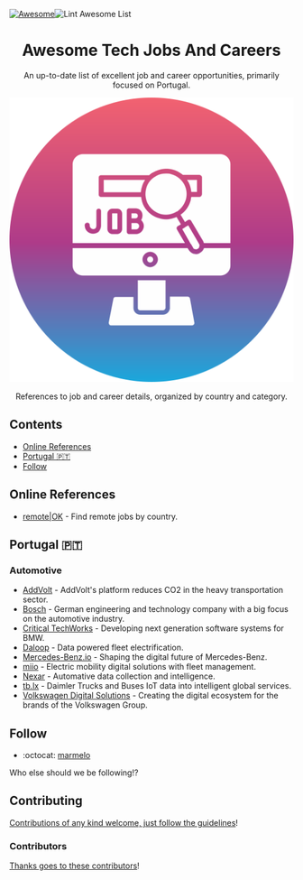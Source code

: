 <div align="center">

<!-- title -->

<div align="left">

[![Awesome](https://awesome.re/badge.svg)](https://awesome.re)![Lint Awesome List](https://github.com/celoibarros/awesome-tech-jobs-and-careers/workflows/lint/badge.svg)

</div>

# Awesome Tech Jobs And Careers

<!-- subtitle -->

An up-to-date list of excellent job and career opportunities, primarily focused on Portugal.

<!-- image -->

<a href="" target="_blank" rel="noopener noreferrer">
  <img src="media/job_search.png" />
</a>

<!-- description -->

References to job and career details, organized by country and category.

</div>

<!-- TOC -->

## Contents

- [Online References](#online-references)
- [Portugal 🇵🇹](#portugal)
- [Follow](#follow)

<!-- CONTENT -->

## Online References

- [remote|OK](https://remoteok.com/) - Find remote jobs by country.

## Portugal 🇵🇹
### Automotive
- [AddVolt](https://www.addvolt.com/en/#Contacts) - AddVolt's platform reduces CO2 in the heavy transportation sector.  
- [Bosch](https://www.bosch.pt/carreiras/) - German engineering and technology company with a big focus on the automotive industry.
- [Critical TechWorks](https://join.criticaltechworks.com/jobs) - Developing next generation software systems for BMW.
- [Daloop](https://daloop.recruitee.com/) - Data powered fleet electrification.
- [Mercedes-Benz.io](https://www.mercedes-benz.io/jobs) - Shaping the digital future of Mercedes-Benz. 
- [miio](https://www.miio.pt/careers) - Electric mobility digital solutions with fleet management. 
- [Nexar](https://nexar-1702298813.teamtailor.com/#jobs) - Automative data collection and intelligence.
- [tb.lx](https://www.tblx.io/careers) - Daimler Trucks and Buses IoT data into intelligent global services. 
- [Volkswagen Digital Solutions](https://www.linkedin.com/company/volkswagen-digital-solutions/jobs/) - Creating the digital ecosystem for the brands of the Volkswagen Group. 

<!-- END CONTENT -->

## Follow

- :octocat: [marmelo](https://github.com/marmelo/tech-companies-in-portugal)
<!-- list people worth following on social sites (Twitter, LinkedIn, GitHub, YouTube etc.) -->

Who else should we be following!?

## Contributing

[Contributions of any kind welcome, just follow the guidelines](contributing.md)!

### Contributors

[Thanks goes to these contributors](https://github.com/celoibarros/awesome-tech-jobs-and-careers/graphs/contributors)!

